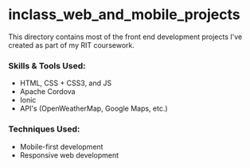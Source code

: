 # inclass_web_and_mobile_projects

This directory contains most of the front end development projects I've created as part of my RIT coursework.

### Skills & Tools Used:
* HTML, CSS + CSS3, and JS
* Apache Cordova
* Ionic
* API's (OpenWeatherMap, Google Maps, etc.)

### Techniques Used:
* Mobile-first development
* Responsive web development
